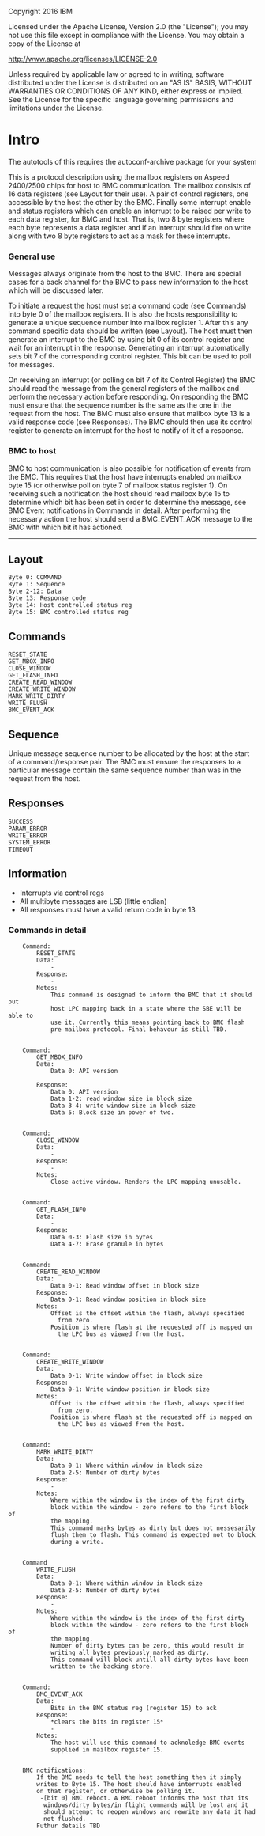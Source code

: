 Copyright 2016 IBM

Licensed under the Apache License, Version 2.0 (the "License");
you may not use this file except in compliance with the License.
You may obtain a copy of the License at

  http://www.apache.org/licenses/LICENSE-2.0

Unless required by applicable law or agreed to in writing, software
distributed under the License is distributed on an "AS IS" BASIS,
WITHOUT WARRANTIES OR CONDITIONS OF ANY KIND, either express or implied.
See the License for the specific language governing permissions and
limitations under the License.

# Intro
The autotools of this requires the autoconf-archive package for your
system

This is a protocol description using the mailbox registers on
Aspeed 2400/2500 chips for host to BMC communication. The mailbox
consists of 16 data registers (see Layout for their use). A pair of
control registers, one accessible by the host the other by the BMC.
Finally some interrupt enable and status registers which can enable an
interrupt to be raised per write to each data register, for BMC and
host. That is, two 8 byte registers where each byte represents a data
register and if an interrupt should fire on write along with two 8
byte registers to act as a mask for these interrupts.

### General use
Messages always originate from the host to the BMC. There are special
cases for a back channel for the BMC to pass new information to the
host which will be discussed later.

To initiate a request the host must set a command code (see
Commands) into byte 0 of the mailbox registers. It is also the hosts
responsibility to generate a unique sequence number into mailbox
register 1. After this any command specific data should be written
(see Layout). The host must then generate an interrupt to the BMC by
using bit 0 of its control register and wait for an interrupt in the
response. Generating an interrupt automatically sets bit 7 of the
corresponding control register. This bit can be used to poll for
messages.

On receiving an interrupt (or polling on bit 7 of its Control
Register) the BMC should read the message from the general registers
of the mailbox and perform the necessary action before responding. On
responding the BMC must ensure that the sequence number is the same as
the one in the request from the host. The BMC must also ensure that
mailbox byte 13 is a valid response code (see Responses). The BMC
should then use its control register to generate an interrupt for
the host to notify of it of a response.


### BMC to host
BMC to host communication is also possible for notification of events
from the BMC. This requires that the host have interrupts enabled on
mailbox byte 15 (or otherwise poll on byte 7 of mailbox status
register 1). On receiving such a notification the host should read
mailbox byte 15 to determine which bit has been set in order to
determine the message, see BMC Event notifications in Commands in
detail. After performing the necessary action the host should send a
BMC_EVENT_ACK message to the BMC with which bit it has actioned.

---

## Layout
```
Byte 0: COMMAND
Byte 1: Sequence
Byte 2-12: Data
Byte 13: Response code
Byte 14: Host controlled status reg
Byte 15: BMC controlled status reg
```
## Commands
```
RESET_STATE
GET_MBOX_INFO
CLOSE_WINDOW
GET_FLASH_INFO
CREATE_READ_WINDOW
CREATE_WRITE_WINDOW
MARK_WRITE_DIRTY
WRITE_FLUSH
BMC_EVENT_ACK
```
## Sequence
Unique message sequence number to be allocated by the host at the
start of a command/response pair. The BMC must ensure the responses to
a particular message contain the same sequence number than was in the
request from the host.

## Responses
```
SUCCESS
PARAM_ERROR
WRITE_ERROR
SYSTEM_ERROR
TIMEOUT
```

## Information
- Interrupts via control regs
- All multibyte messages are LSB (little endian)
- All responses must have a valid return code in byte 13

### Commands in detail
```
	Command:
		RESET_STATE
		Data:
			-
		Response:
			-
		Notes:
			This command is designed to inform the BMC that it should put
			host LPC mapping back in a state where the SBE will be able to
			use it. Currently this means pointing back to BMC flash
			pre mailbox protocol. Final behavour is still TBD.


	Command:
		GET_MBOX_INFO
		Data:
			Data 0: API version

		Response:
			Data 0: API version
			Data 1-2: read window size in block size
			Data 3-4: write window size in block size
			Data 5: Block size in power of two.


	Command:
		CLOSE_WINDOW
		Data:
			-
		Response:
			-
		Notes:
			Close active window. Renders the LPC mapping unusable.


	Command:
		GET_FLASH_INFO
		Data:
			-
		Response:
			Data 0-3: Flash size in bytes
			Data 4-7: Erase granule in bytes


	Command:
		CREATE_READ_WINDOW
		Data:
			Data 0-1: Read window offset in block size
		Response:
			Data 0-1: Read window position in block size
		Notes:
			Offset is the offset within the flash, always specified
			  from zero.
			Position is where flash at the requested off is mapped on
			  the LPC bus as viewed from the host.


	Command:
		CREATE_WRITE_WINDOW
		Data:
			Data 0-1: Write window offset in block size
		Response:
			Data 0-1: Write window position in block size
		Notes:
			Offset is the offset within the flash, always specified
			  from zero.
			Position is where flash at the requested off is mapped on
			  the LPC bus as viewed from the host.


	Command:
		MARK_WRITE_DIRTY
		Data:
			Data 0-1: Where within window in block size
			Data 2-5: Number of dirty bytes
		Response:
			-
		Notes:
			Where within the window is the index of the first dirty
			block within the window - zero refers to the first block of
			the mapping.
			This command marks bytes as dirty but does not nessesarily
			flush them to flash. This command is expected not to block
			during a write.


	Command
		WRITE_FLUSH
		Data:
			Data 0-1: Where within window in block size
			Data 2-5: Number of dirty bytes
		Response:
			-
		Notes:
			Where within the window is the index of the first dirty
			block within the window - zero refers to the first block of
			the mapping.
			Number of dirty bytes can be zero, this would result in
			writing all bytes previously marked as dirty.
			This command will block untill all dirty bytes have been
			written to the backing store.


	Command:
		BMC_EVENT_ACK
		Data:
			Bits in the BMC status reg (register 15) to ack
		Response:
			*clears the bits in register 15*
			-
		Notes:
			The host will use this command to acknoledge BMC events
			supplied in mailbox register 15.


	BMC notifications:
		If the BMC needs to tell the host something then it simply
		writes to Byte 15. The host should have interrupts enabled
		on that register, or otherwise be polling it.
		 -[bit 0] BMC reboot. A BMC reboot informs the host that its
		  windows/dirty bytes/in flight commands will be lost and it
		  should attempt to reopen windows and rewrite any data it had
		  not flushed.
		Futhur details TBD
```
